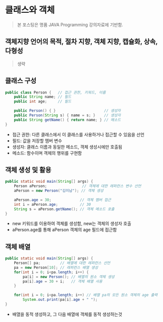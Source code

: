# 클래스와 객체
> 본 포스팅은 명품 JAVA Programming 강의자료에 기반함.

## 객체지향 언어의 목적, 절차 지향, 객체 지향, 캡슐화, 상속, 다형성
> 생략

## 클래스 구성
```java
public class Person {   // 접근 권한, 키워드, 이름
    public String name; // 필드
    public int age;     // 필드
    
    public Person() { }                      // 생성자
    public Person(String s) { name = s; }    // 생성자
    public String getName() { return name; } // 메소드
}
```
- 접근 권한: 다른 클래스에서 이 클래스를 사용하거나 접근할 수 있음을 선언
- 필드: 값을 저장할 멤버 변수
- 생성자: 클래스 이름과 동일한 메소드, 객체 생성시에만 호출됨
- 메소드: 함수이며 객체의 행위를 구현함

## 객체 생성 및 활용
```java
public static void main(String[] args) {
    Person aPerson;                // 객체에 대한 레퍼런스 변수 선언
    aPerson = new Person("김미남"); // 객체 생성
    
    aPerson.age = 30;             // 객체 멤버 접근
    int i = aPerson.age;          // 30
    String s = aPerson.getName(); // 객체 메소드 호출
}
```
- new 키워드를 이용하여 객체를 생성함, new는 객체의 생성자 호출
- aPerson.age를 통해 aPerson 객체의 age 필드에 접근함

## 객체 배열
```java
public static void main(String[] args) {
    Person[] pa;         // 배열에 대한 레퍼런스 선언
    pa = new Person[10]; // 레퍼런스 배열 생성
    for(int i = 0; i<pa.length; i++) {
        pa[i] = new Person(); // 배열의 원소 객체 생성
        pa[i].age = 30 + i;   // 객체 배열 사용
    }
    
    for(int i = 0; i<pa.length; i++) // 배열 pa의 모든 원소 객체의 age 출력
        System.out.print(pa[i].age + " ");
}
```
- 배열을 동적 생성하고, 그 다음 배열에 객체를 동적 생성하는것
